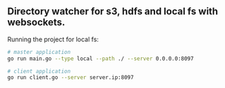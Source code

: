 Directory watcher for s3, hdfs and local fs with websockets.
----
Running the project for local fs:
```bash
# master application
go run main.go --type local --path ./ --server 0.0.0.0:8097
```
```bash
# client application
go run client.go --server server.ip:8097
```